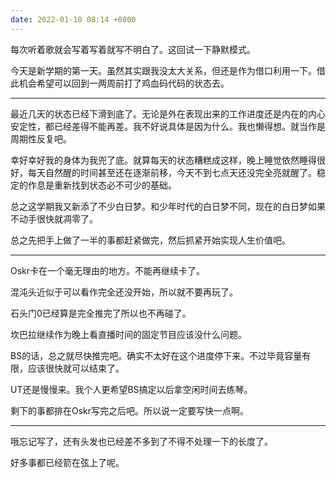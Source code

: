 ```yaml
---
date: 2022-01-10 08:14 +0800
---
```

<!-- more -->

每次听着歌就会写着写着就写不明白了。这回试一下静默模式。

今天是新学期的第一天。虽然其实跟我没太大关系，但还是作为借口利用一下。借此机会希望可以回到一两周前打了鸡血码代码的状态去。

----

最近几天的状态已经下滑到底了。无论是外在表现出来的工作进度还是内在的内心安定性，都已经差得不能再差。我不好说具体是因为什么。我也懒得想。就当作是周期性反复吧。

幸好幸好我的身体为我兜了底。就算每天的状态糟糕成这样，晚上睡觉依然睡得很好，每天自然醒的时间甚至还在逐渐前移，今天不到七点天还没完全亮就醒了。稳定的作息是重新找到状态必不可少的基础。

总之这学期我又新添了不少白日梦。和少年时代的白日梦不同，现在的白日梦如果不动手很快就凋零了。

总之先把手上做了一半的事都赶紧做完，然后抓紧开始实现人生价值吧。

----

Oskr卡在一个毫无理由的地方。不能再继续卡了。

混沌头近似于可以看作完全还没开始，所以就不要再玩了。

石头门0已经算是完全推完了所以也不再碰了。

坎巴拉继续作为晚上看直播时间的固定节目应该没什么问题。

BS的话，总之就尽快推完吧。确实不太好在这个进度停下来。不过毕竟容量有限，应该很快就可以结束了。

UT还是慢慢来。我个人更希望BS搞定以后拿空闲时间去练琴。

剩下的事都排在Oskr写完之后吧。所以说一定要写快一点啊。

----

哦忘记写了，还有头发也已经差不多到了不得不处理一下的长度了。

好多事都已经箭在弦上了呢。
